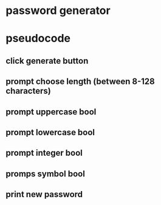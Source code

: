 # password generator

# pseudocode
## click generate button
## prompt choose length (between 8-128 characters)
## prompt uppercase bool
## prompt lowercase bool
## prompt integer bool
## promps symbol bool
## print new password